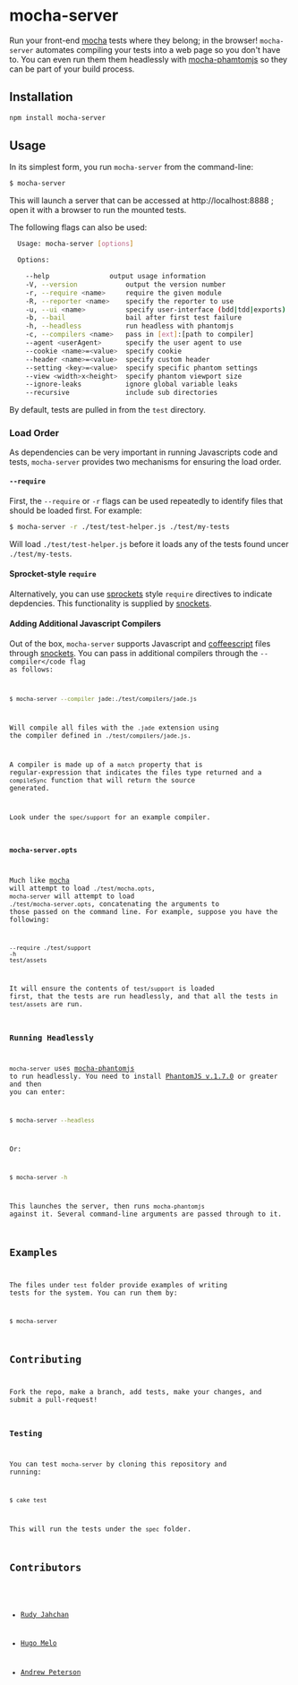 # mocha-server

Run your front-end [mocha][mocha] tests where they belong; in the browser! <code>mocha-server</code> automates
compiling your tests into a web page so you don't have to. You can even run them 
them headlessly with [mocha-phamtomjs][mocha-phantomjs] so they can  be part of your build
process.

## Installation

```sh
npm install mocha-server
```

## Usage

In its simplest form, you run <code>mocha-server</code> from the
command-line:

```sh
$ mocha-server
```

This will launch a server that can be accessed at http://localhost:8888
; open it with a browser to run the mounted tests.

The following flags can also be used:

```sh
  Usage: mocha-server [options]

  Options:

    --help               output usage information
    -V, --version            output the version number
    -r, --require <name>     require the given module
    -R, --reporter <name>    specify the reporter to use
    -u, --ui <name>          specify user-interface (bdd|tdd|exports)
    -b, --bail               bail after first test failure
    -h, --headless           run headless with phantomjs
    -c, --compilers <name>   pass in [ext]:[path to compiler]
    --agent <userAgent>      specify the user agent to use
    --cookie <name>=<value>  specify cookie
    --header <name>=<value>  specify custom header
    --setting <key>=<value>  specify specific phantom settings
    --view <width>x<height>  specify phantom viewport size
    --ignore-leaks           ignore global variable leaks
    --recursive              include sub directories
```

By default, tests are pulled in from the <code>test</code> directory.

### Load Order

As dependencies can be very important in running Javascripts code and tests,
<code>mocha-server</code> provides two mechanisms for ensuring the load
order.

#### <code>--require</code>

First, the <code>--require</code> or <code>-r</code> flags can be used
repeatedly to identify files that should be loaded first. For example:

```sh
$ mocha-server -r ./test/test-helper.js ./test/my-tests
```

Will load <code>./test/test-helper.js</code> before it loads any of the
tests found uncer <code>./test/my-tests</code>.

#### Sprocket-style <code>require</code>

Alternatively, you can use [sprockets][sprockets] style
<code>require</code> directives to indicate depdencies. This
functionality is supplied by [snockets][snockets].

#### Adding Additional Javascript Compilers

Out of the box, <code>mocha-server</code> supports Javascript and
[coffeescript][coffeescript] files through [snockets][snockets]. You can
pass in additional compilers through the <code>--compiler</code flag as
follows:

```sh
$ mocha-server --compiler jade:./test/compilers/jade.js
```

Will compile all files with the <code>.jade</code> extension using the
compiler defined in <code>./test/compilers/jade.js</code>.

A compiler is made up of a <code>match</code> property that is
regular-expression that indicates the files type returned and a
<code>compileSync</code> function that will return the source generated.

Look under the <code>spec/support</code> for an example compiler.

### <code>mocha-server.opts</code>

Much like [mocha][mocha] will attempt to load
<code>./test/mocha.opts</code>, <code>mocha-server</code> will attempt
to load <code>./test/mocha-server.opts</code>, concatenating the
arguments to those passed on the command line. For example, suppose you
have the following:

```
--require ./test/support
-h
test/assets
```

It will ensure the contents of <code>test/support</code> is loaded
first, that the tests are run headlessly, and that all the tests in
<code>test/assets</code> are run.

### Running Headlessly

<code>mocha-server</code> uses [mocha-phantomjs][mocha-phantomjs] to run
headlessly. You need to install [PhantomJS v.1.7.0][phantomjs] or
greater and then you can enter:

```sh
$ mocha-server --headless
```

Or:

```sh
$ mocha-server -h
```

This launches the server, then runs <code>mocha-phantomjs</code>
against it. Several command-line arguments are passed through to it.

## Examples

The files under <code>test</code> folder provide examples of writing
tests for the system. You can run them by:

```sh
$ mocha-server
```

## Contributing

Fork the repo, make a branch, add tests, make your changes, and submit a pull-request!

### Testing

You can test <code>mocha-server</code> by cloning this repository and
running:

```sh
$ cake test
```

This will run the tests under the <code>spec</code> folder.

## Contributors

* [Rudy Jahchan][rudy-jahchan]
* [Hugo Melo][squanto]
* [Andrew Peterson][ndp]

  [ndp]: http://github.com/ndp
  [squanto]: http://github.com/squanto
  [rudy-jahchan]: http://github.com/rudyjahchan
  [mocha-server]: http://github.com/carbonfive/mocha-server
  [mocha]: http://visionmedia.github.com/mocha/
  [mocha-phantomjs]: https://github.com/metaskills/mocha-phantomjs
  [phantomjs]: http://phantomjs.org/
  [sprockets]: https://github.com/sstephenson/sprockets
  [snockets]: https://github.com/TrevorBurnham/snockets
  [coffeescript]: http://coffeescript.org/
